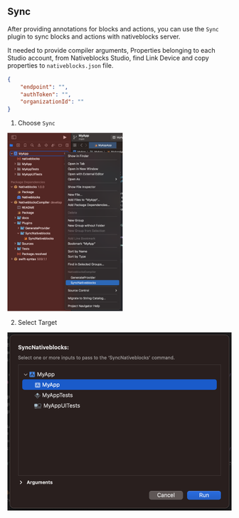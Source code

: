 ## Sync

After providing annotations for blocks and actions, you can use the `Sync` plugin to sync blocks and actions with nativeblocks server.

It needed to provide compiler arguments, Properties belonging to each Studio account, from Nativeblocks Studio, find Link Device and copy properties to `nativeblocks.json` file.
```json
{
    "endpoint": "",
    "authToken": "",
    "organizationId": ""
}
```

1) Choose `Sync`

<img src="./resource/sync-1.png" alt="sync-1.png" height="400"/>

2) Select Target

<img src="./resource/sync-2.png" alt="sync-2" height="400"/>
